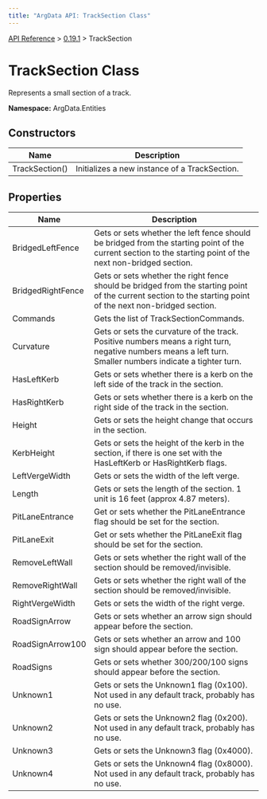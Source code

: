 ```yaml
---
title: "ArgData API: TrackSection Class"
---
```


[API Reference](/argdata/api/) &gt; [0.19.1](/argdata/api/0.19.1/) &gt; TrackSection

# TrackSection Class

Represents a small section of a track.

**Namespace:** ArgData.Entities

## Constructors

<table class="table table-bordered table-striped ">
<thead>
  <tr>
    <th>Name</th>
    <th>Description</th>
  </tr>
</thead>
<tbody>
  <tr>
    <td>TrackSection()</td>
    <td>Initializes a new instance of a TrackSection.</td>
  </tr>
</tbody>
</table>


## Properties

<table class="table table-bordered table-striped ">
<thead>
  <tr>
    <th>Name</th>
    <th>Description</th>
  </tr>
</thead>
<tbody>
  <tr>
    <td>BridgedLeftFence</td>
    <td>Gets or sets whether the left fence should be bridged from the starting point of
the current section to the starting point of the next non-bridged section.</td>
  </tr>
  <tr>
    <td>BridgedRightFence</td>
    <td>Gets or sets whether the right fence should be bridged from the starting point of
the current section to the starting point of the next non-bridged section.</td>
  </tr>
  <tr>
    <td>Commands</td>
    <td>Gets the list of TrackSectionCommands.</td>
  </tr>
  <tr>
    <td>Curvature</td>
    <td>Gets or sets the curvature of the track. Positive numbers means a right turn, negative numbers means a left turn. Smaller numbers indicate a tighter turn.</td>
  </tr>
  <tr>
    <td>HasLeftKerb</td>
    <td>Gets or sets whether there is a kerb on the left side of the track in the section.</td>
  </tr>
  <tr>
    <td>HasRightKerb</td>
    <td>Gets or sets whether there is a kerb on the right side of the track in the section.</td>
  </tr>
  <tr>
    <td>Height</td>
    <td>Gets or sets the height change that occurs in the section.</td>
  </tr>
  <tr>
    <td>KerbHeight</td>
    <td>Gets or sets the height of the kerb in the section, if there is one set with the HasLeftKerb or HasRightKerb flags.</td>
  </tr>
  <tr>
    <td>LeftVergeWidth</td>
    <td>Gets or sets the width of the left verge.</td>
  </tr>
  <tr>
    <td>Length</td>
    <td>Gets or sets the length of the section. 1 unit is 16 feet (approx 4.87 meters).</td>
  </tr>
  <tr>
    <td>PitLaneEntrance</td>
    <td>Get or sets whether the PitLaneEntrance flag should be set for the section.</td>
  </tr>
  <tr>
    <td>PitLaneExit</td>
    <td>Get or sets whether the PitLaneExit flag should be set for the section.</td>
  </tr>
  <tr>
    <td>RemoveLeftWall</td>
    <td>Gets or sets whether the right wall of the section should be removed/invisible.</td>
  </tr>
  <tr>
    <td>RemoveRightWall</td>
    <td>Gets or sets whether the right wall of the section should be removed/invisible.</td>
  </tr>
  <tr>
    <td>RightVergeWidth</td>
    <td>Gets or sets the width of the right verge.</td>
  </tr>
  <tr>
    <td>RoadSignArrow</td>
    <td>Gets or sets whether an arrow sign should appear before the section.</td>
  </tr>
  <tr>
    <td>RoadSignArrow100</td>
    <td>Gets or sets whether an arrow and 100 sign should appear before the section.</td>
  </tr>
  <tr>
    <td>RoadSigns</td>
    <td>Gets or sets whether 300/200/100 signs should appear before the section.</td>
  </tr>
  <tr>
    <td>Unknown1</td>
    <td>Gets or sets the Unknown1 flag (0x100). Not used in any default track, probably has no use.</td>
  </tr>
  <tr>
    <td>Unknown2</td>
    <td>Gets or sets the Unknown2 flag (0x200). Not used in any default track, probably has no use.</td>
  </tr>
  <tr>
    <td>Unknown3</td>
    <td>Gets or sets the Unknown3 flag (0x4000).</td>
  </tr>
  <tr>
    <td>Unknown4</td>
    <td>Gets or sets the Unknown4 flag (0x8000). Not used in any default track, probably has no use.</td>
  </tr>
</tbody>
</table>



